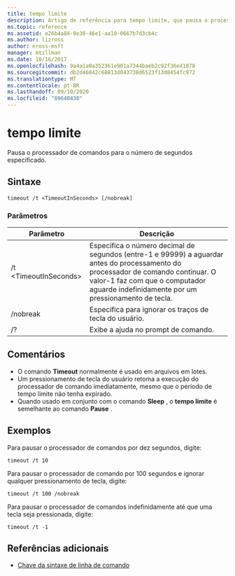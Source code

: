 ```yaml
---
title: tempo limite
description: Artigo de referência para tempo limite, que pausa o processador de comando para o número de segundos especificado.
ms.topic: reference
ms.assetid: e26b4a84-0e30-46e1-aa10-0667b7d3cb4c
ms.author: lizross
author: eross-msft
manager: mtillman
ms.date: 10/16/2017
ms.openlocfilehash: 9a4a1a0a352361e901a7344baeb2c92f36e41870
ms.sourcegitcommit: db2d46842c68813d043738d6523f13d8454fc972
ms.translationtype: MT
ms.contentlocale: pt-BR
ms.lasthandoff: 09/10/2020
ms.locfileid: "89640438"
---
```

# <a name="timeout"></a>tempo limite

Pausa o processador de comandos para o número de segundos especificado.



## <a name="syntax"></a>Sintaxe

```
timeout /t <TimeoutInSeconds> [/nobreak]
```

### <a name="parameters"></a>Parâmetros

|Parâmetro|Descrição|
|---------|-----------|
|/t \<TimeoutInSeconds>|Especifica o número decimal de segundos (entre-1 e 99999) a aguardar antes do processamento do processador de comando continuar. O valor-1 faz com que o computador aguarde indefinidamente por um pressionamento de tecla.|
|/nobreak|Especifica para ignorar os traços de tecla do usuário.|
|/?|Exibe a ajuda no prompt de comando.|

## <a name="remarks"></a>Comentários

-   O comando **Timeout** normalmente é usado em arquivos em lotes.
-   Um pressionamento de tecla do usuário retoma a execução do processador de comando imediatamente, mesmo que o período de tempo limite não tenha expirado.
-   Quando usado em conjunto com o comando **Sleep** , o **tempo limite** é semelhante ao comando **Pause** .

## <a name="examples"></a>Exemplos

Para pausar o processador de comandos por dez segundos, digite:
```
timeout /t 10
```
Para pausar o processador de comando por 100 segundos e ignorar qualquer pressionamento de tecla, digite:
```
timeout /t 100 /nobreak
```
Para pausar o processador de comandos indefinidamente até que uma tecla seja pressionada, digite:
```
timeout /t -1
```

## <a name="additional-references"></a>Referências adicionais

- [Chave da sintaxe de linha de comando](command-line-syntax-key.md)
